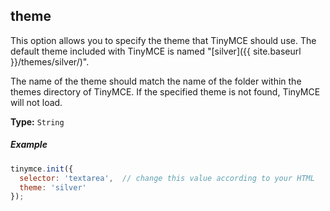 ## theme

This option allows you to specify the theme that TinyMCE should use. The default theme included with TinyMCE is named "[silver]({{ site.baseurl }}/themes/silver/)".

The name of the theme should match the name of the folder within the themes directory of TinyMCE. If the specified theme is not found, TinyMCE will not load.

**Type:** `String`

##### Example

```js
tinymce.init({
  selector: 'textarea',  // change this value according to your HTML
  theme: 'silver'
});
```
